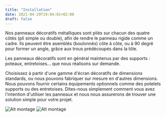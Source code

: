 ```yaml
---
title: "Installation"
date: 2021-04-29T19:04:01+02:00
draft: false
---
```


Nos panneaux décoratifs métalliques sont pliés sur chacun des quatre côtés (pli simple ou double), afin de rendre le panneau rigide comme un cadre.
Ils peuvent être asemblés (boulonnés) côte à côte, ou à 90 degré pour former un angle, grâce aux trous prédécoupés dans la tôle.

Les panneaux décoratifs sont en général maintenus par des supports : poteaux, entretoises... que nous réalisons sur demande.

Choisissez à partir d'une gamme d'écran décoratifs de dimensions standards, ou nous pouvons fabriquer sur mesure en d'autres dimensions.
Nous pouvons fournir certains équipements optionnels comme des potelets supports ou des entretoises.
Dites-nous simplement comment vous avez l'intention d'utiliser les panneaux et nous nous assurerons de trouver une solution simple pour votre projet.

![Alt montage](https://quizzical-lumiere-fb98cd.netlify.app/my-blog/images/montage1.jpg)
![Alt montage](https://quizzical-lumiere-fb98cd.netlify.app/my-blog/images/montage2.jpg)
